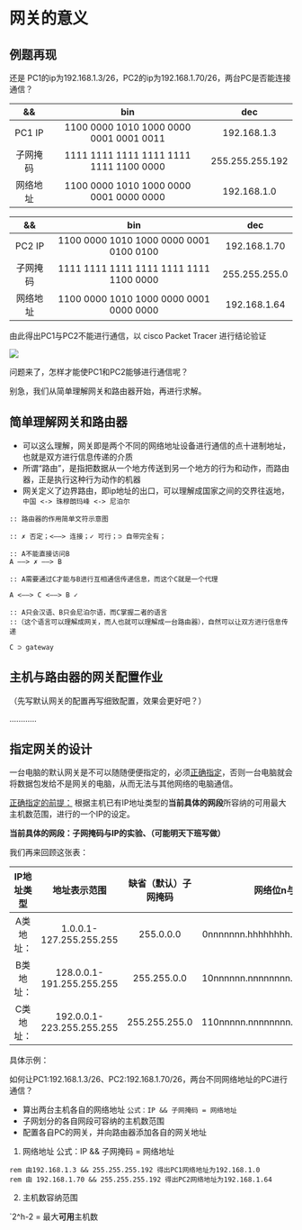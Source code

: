 # 网关的意义

## 例题再现

还是 PC1的ip为192.168.1.3/26，PC2的ip为192.168.1.70/26，两台PC是否能连接通信？

|&&|bin|dec
|:-:|:-:|:-:
|PC1 IP|1100 0000 1010 1000 0000 0001 0001 0011|192.168.1.3
|子网掩码|1111 1111 1111 1111 1111 1111 1100 0000|255.255.255.192
|网络地址|1100 0000 1010 1000 0000 0001 0000 0000|192.168.1.0

|&&|bin|dec
|:-:|:-:|:-:
|PC2 IP|1100 0000 1010 1000 0000 0001 0100 0100|192.168.1.70
|子网掩码|1111 1111 1111 1111 1111 1111 1100 0000|255.255.255.0
|网络地址|1100 0000 1010 1000 0000 0001 0000 0000|192.168.1.64

由此得出PC1与PC2不能进行通信，以 cisco Packet Tracer 进行结论验证

![](https://i.postimg.cc/sgq1nDCk/pc-not-Conn-plus.gif)

问题来了，怎样才能使PC1和PC2能够进行通信呢？

别急，我们从简单理解网关和路由器开始，再进行求解。

## 简单理解网关和路由器 

* 可以这么理解，网关即是两个不同的网络地址设备进行通信的点十进制地址，也就是双方进行信息传递的介质
* 所谓“路由”，是指把数据从一个地方传送到另一个地方的行为和动作，而路由器，正是执行这种行为动作的机器
* 网关定义了边界路由，即ip地址的出口，可以理解成国家之间的交界往返地，`中国 <-> 珠穆朗玛峰 <-> 尼泊尔`

```
:: 路由器的作用简单文符示意图

:: ✗ 否定；<——> 连接；✓ 可行；⊃ 自带完全有；

:: A不能直接访问B
A ——> ✗ ——> B

:: A需要通过C才能与B进行互相通信传递信息，而这个C就是一个代理

A <——> C <——> B ✓

:: A只会汉语、B只会尼泊尔语，而C掌握二者的语言
::（这个语言可以理解成网关，而人也就可以理解成一台路由器），自然可以让双方进行信息传递

C ⊃ gateway

```

## 主机与路由器的网关配置作业


（先写默认网关的配置再写细致配置，效果会更好吧？）


............


## 指定网关的设计

一台电脑的默认网关是不可以随随便便指定的，必须<ins>正确指定</ins>，否则一台电脑就会将数据包发给不是网关的电脑，从而无法与其他网络的电脑通信。

<ins>正确指定的前提：</ins> 根据主机已有IP地址类型的**当前具体的网段**所容纳的可用最大主机数范围，进行的一个IP的设定。

**当前具体的网段：子网掩码与IP的实验、（可能明天下班写做）**

我们再来回顾这张表：

|IP地址类型|地址表示范围|缺省（默认）子网掩码|网络位n与主机位h
|:-:|:-:|:-:|:-:|
|A类地址：|1.0.0.1-127.255.255.255|255.0.0.0|0nnnnnnn.hhhhhhhh.hhhhhhhh.hhhhhhhh
|B类地址：|128.0.0.1-191.255.255.255|255.255.0.0|10nnnnnn.nnnnnnnn.hhhhhhhh.hhhhhhhh
|C类地址：|192.0.0.1-223.255.255.255|255.255.255.0|110nnnnn.nnnnnnnn.nnnnnnnn.hhhhhhhh

具体示例：

如何让PC1:192.168.1.3/26、PC2:192.168.1.70/26，两台不同网络地址的PC进行通信？

* 算出两台主机各自的网络地址 `公式：IP && 子网掩码 = 网络地址`
* 子网划分的各自网段可容纳的主机数范围
* 配置各自PC的网关，并向路由器添加各自的网关地址

1.  网络地址
  公式：IP && 子网掩码 = 网络地址
  ```
  rem 由192.168.1.3 && 255.255.255.192 得出PC1网络地址为192.168.1.0
  rem 由 192.168.1.70 && 255.255.255.192 得出PC2网络地址为192.168.1.64
  ```
2. 主机数容纳范围

  `2^h-2 = 最大**可用**主机数


